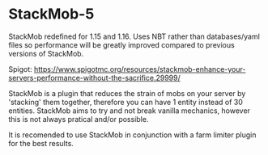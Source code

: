 # StackMob-5

StackMob redefined for 1.15 and 1.16. Uses NBT rather than databases/yaml files so performance will be greatly improved compared to previous versions of StackMob.

Spigot: https://www.spigotmc.org/resources/stackmob-enhance-your-servers-performance-without-the-sacrifice.29999/

StackMob is a plugin that reduces the strain of mobs on your server by 'stacking' them together, therefore you can have 1 entity instead of 30 entities. StackMob aims to try and not break vanilla mechanics, however this is not always pratical and/or possible.

It is recomended to use StackMob in conjunction with a farm limiter plugin for the best results.

